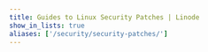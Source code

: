 ```yaml
---
title: Guides to Linux Security Patches | Linode
show_in_lists: true
aliases: ['/security/security-patches/']
---
```


